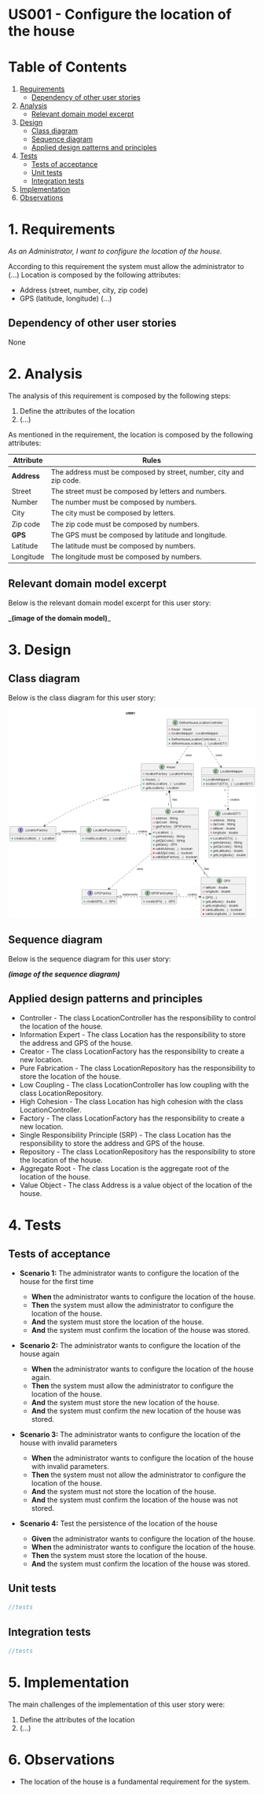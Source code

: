 # US001 - Configure the location of the house

# Table of Contents
1. [Requirements](#requirements)
    - [Dependency of other user stories](#dependency-of-other-user-stories)
2. [Analysis](#analysis)
    - [Relevant domain model excerpt](#relevant-domain-model-excerpt)
3. [Design](#design)
    - [Class diagram](#class-diagram)
    - [Sequence diagram](#sequence-diagram)
    - [Applied design patterns and principles](#applied-design-patterns-and-principles)
4. [Tests](#tests)
    - [Tests of acceptance](#tests-of-acceptance)
    - [Unit tests](#unit-tests)
    - [Integration tests](#integration-tests)
5. [Implementation](#implementation)
6. [Observations](#observations)

# 1. Requirements
_As an Administrator, I want to configure the location of the house._

According to this requirement the system must allow the administrator to (...)
Location is composed by the following attributes:
- Address (street, number, city, zip code)
- GPS (latitude, longitude)
(...)

## Dependency of other user stories
None

# 2. Analysis

The analysis of this requirement is composed by the following steps:

1. Define the attributes of the location
2. (...)

As mentioned in the requirement, the location is composed by the following attributes:

| Attribute | Rules |
|-----------|-------|
| **Address**   | The address must be composed by street, number, city and zip code. |
| Street    | The street must be composed by letters and numbers. |
| Number    | The number must be composed by numbers. |
| City      | The city must be composed by letters. |
| Zip code  | The zip code must be composed by numbers. |
| **GPS**       | The GPS must be composed by latitude and longitude. |
| Latitude  | The latitude must be composed by numbers. |
| Longitude | The longitude must be composed by numbers. |

## Relevant domain model excerpt

Below is the relevant domain model excerpt for this user story:

**_(image of the domain model)**_


# 3. Design

## Class diagram

Below is the class diagram for this user story:

![US001-US001.png](..%2Fclass%2Fuserstory%2FUS001%2FUS001-US001.png)

## Sequence diagram

Below is the sequence diagram for this user story:

**_(image of the sequence diagram)_**

## Applied design patterns and principles

* Controller - The class LocationController has the responsibility to control the location of the house.
* Information Expert - The class Location has the responsibility to store the address and GPS of the house.
* Creator - The class LocationFactory has the responsibility to create a new location.
* Pure Fabrication - The class LocationRepository has the responsibility to store the location of the house.
* Low Coupling - The class LocationController has low coupling with the class LocationRepository.
* High Cohesion - The class Location has high cohesion with the class LocationController.
* Factory - The class LocationFactory has the responsibility to create a new location.
* Single Responsibility Principle (SRP) - The class Location has the responsibility to store the address and GPS of the house.
* Repository - The class LocationRepository has the responsibility to store the location of the house.
* Aggregate Root - The class Location is the aggregate root of the location of the house.
* Value Object - The class Address is a value object of the location of the house.

# 4. Tests

## Tests of acceptance

- **Scenario 1:** The administrator wants to configure the location of the house for the first time
  - **When** the administrator wants to configure the location of the house.
  - **Then** the system must allow the administrator to configure the location of the house.
  - **And** the system must store the location of the house.
  - **And** the system must confirm the location of the house was stored.

- **Scenario 2:** The administrator wants to configure the location of the house again
  - **When** the administrator wants to configure the location of the house again.
  - **Then** the system must allow the administrator to configure the location of the house.
  - **And** the system must store the new location of the house.
  - **And** the system must confirm the new location of the house was stored.

- **Scenario 3:** The administrator wants to configure the location of the house with invalid parameters
  - **When** the administrator wants to configure the location of the house with invalid parameters.
  - **Then** the system must not allow the administrator to configure the location of the house.
  - **And** the system must not store the location of the house.
  - **And** the system must confirm the location of the house was not stored.

- **Scenario 4:** Test the persistence of the location of the house
  - **Given** the administrator wants to configure the location of the house.
  - **When** the administrator wants to configure the location of the house.
  - **Then** the system must store the location of the house.
  - **And** the system must confirm the location of the house was stored.

## Unit tests

```java
//tests
```

## Integration tests

```java
//tests
```

# 5. Implementation

The main challenges of the implementation of this user story were:
1. Define the attributes of the location
2. (...)

# 6. Observations

* The location of the house is a fundamental requirement for the system.